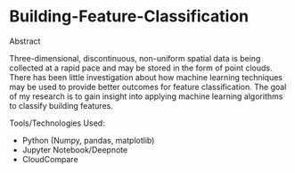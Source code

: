 # Building-Feature-Classification
Abstract 

Three-dimensional, discontinuous, non-uniform spatial data is being collected at a rapid pace and may be stored in the form of point clouds. There has been little investigation about how machine learning techniques may be used to provide better outcomes for feature classification. The goal of my research is to gain insight into applying machine learning algorithms to classify building features.

Tools/Technologies Used: 
- Python (Numpy, pandas, matplotlib) 
- Jupyter Notebook/Deepnote
- CloudCompare 

